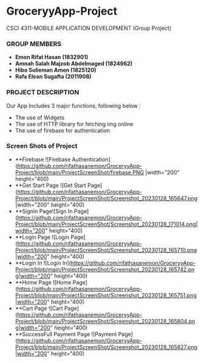 # GroceryyApp-Project
CSCI 4311-MOBILE APPLICATION DEVELOPMENT (Group Project)

### GROUP MEMBERS
- **Emon Rifat Hasan     			(1832901)**
- **Amnah Salah Majzob Abdelmaged       (1824962)**
- **Hibo Sulieman Amen       (1825120)**
- **Rafa Elean Sugafta        (2011908)**


### PROJECT DESCRIPTION

Our App Includes 3 major functions, following below :
- The use of Widgets
- The use of HTTP library for fetching img online
- The use of firebase for authentication

### Screen Shots of Project

- **Firebase ![Firebase Authentication](https://github.com/rifathasanemon/GroceryyApp-Project/blob/main/ProjectScreenShot/firebase.PNG |width="200" height="400)
- **Get Start Page ![Get Start Page](https://github.com/rifathasanemon/GroceryyApp-Project/blob/main/ProjectScreenShot/Screenshot_20230128_165647.png |width="200" height="400)
- **Signin Page![Sign In Page](https://github.com/rifathasanemon/GroceryyApp-Project/blob/main/ProjectScreenShot/Screenshot_20230128_171014.png|width="200" height="400)
- **Login Page ![Login Page](https://github.com/rifathasanemon/GroceryyApp-Project/blob/main/ProjectScreenShot/Screenshot_20230128_165710.png|width="200" height="400)
- **Login In ![Login In](https://github.com/rifathasanemon/GroceryyApp-Project/blob/main/ProjectScreenShot/Screenshot_20230128_165742.png|width="200" height="400)
- **Home Page ![Home Page](https://github.com/rifathasanemon/GroceryyApp-Project/blob/main/ProjectScreenShot/Screenshot_20230128_165751.png|width="200" height="400)
- **Cart Page ![Cart Page](https://github.com/rifathasanemon/GroceryyApp-Project/blob/main/ProjectScreenShot/Screenshot_20230128_165804.png|width="200" height="400)
- **SuccessFull Payment Page ![Payment Page](https://github.com/rifathasanemon/GroceryyApp-Project/blob/main/ProjectScreenShot/Screenshot_20230128_165827.png|width="200" height="400)
